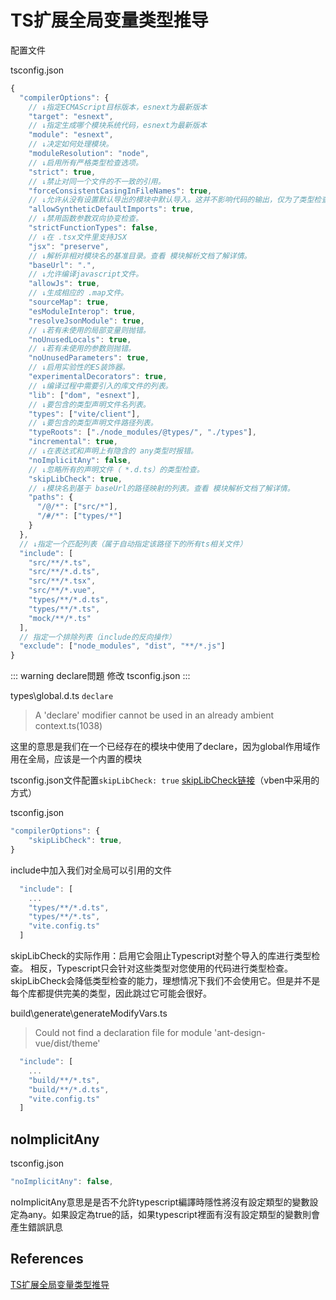 # TS扩展全局变量类型推导

配置文件

tsconfig.json

```js
{
  "compilerOptions": {
    // ↓指定ECMAScript目标版本，esnext为最新版本
    "target": "esnext",
    // ↓指定生成哪个模块系统代码，esnext为最新版本
    "module": "esnext",
    // ↓决定如何处理模块。
    "moduleResolution": "node",
    // ↓启用所有严格类型检查选项。
    "strict": true,
    // ↓禁止对同一个文件的不一致的引用。
    "forceConsistentCasingInFileNames": true,
    // ↓允许从没有设置默认导出的模块中默认导入。这并不影响代码的输出，仅为了类型检查。
    "allowSyntheticDefaultImports": true,
    // ↓禁用函数参数双向协变检查。
    "strictFunctionTypes": false,
    // ↓在 .tsx文件里支持JSX
    "jsx": "preserve",
    // ↓解析非相对模块名的基准目录。查看 模块解析文档了解详情。
    "baseUrl": ".",
    // ↓允许编译javascript文件。
    "allowJs": true,
    // ↓生成相应的 .map文件。
    "sourceMap": true,
    "esModuleInterop": true,
    "resolveJsonModule": true,
    // ↓若有未使用的局部变量则抛错。
    "noUnusedLocals": true,
    // ↓若有未使用的参数则抛错。
    "noUnusedParameters": true,
    // ↓启用实验性的ES装饰器。
    "experimentalDecorators": true,
    // ↓编译过程中需要引入的库文件的列表。
    "lib": ["dom", "esnext"],
    // ↓要包含的类型声明文件名列表。
    "types": ["vite/client"],
    // ↓要包含的类型声明文件路径列表。
    "typeRoots": ["./node_modules/@types/", "./types"],
    "incremental": true,
    // ↓在表达式和声明上有隐含的 any类型时报错。
    "noImplicitAny": false,
    // ↓忽略所有的声明文件（ *.d.ts）的类型检查。
    "skipLibCheck": true,
    // ↓模块名到基于 baseUrl的路径映射的列表。查看 模块解析文档了解详情。
    "paths": {
      "/@/*": ["src/*"],
      "/#/*": ["types/*"]
    }
  },
  // ↓指定一个匹配列表（属于自动指定该路径下的所有ts相关文件）
  "include": [
    "src/**/*.ts",
    "src/**/*.d.ts",
    "src/**/*.tsx",
    "src/**/*.vue",
    "types/**/*.d.ts",
    "types/**/*.ts",
    "mock/**/*.ts"
  ],
  // 指定一个排除列表（include的反向操作）
  "exclude": ["node_modules", "dist", "**/*.js"]
}

```

::: warning
declare問題 修改 tsconfig.json
:::

types\global.d.ts `declare`

> A 'declare' modifier cannot be used in an already ambient context.ts(1038)

这里的意思是我们在一个已经存在的模块中使用了declare，因为global作用域作用在全局，应该是一个内置的模块

tsconfig.json文件配置`skipLibCheck: true` [skipLibCheck链接](https://www.typescriptlang.org/tsconfig#skipLibCheck)（vben中采用的方式）

tsconfig.json

```js
"compilerOptions": {
    "skipLibCheck": true,
}
```

include中加入我们对全局可以引用的文件

```js
  "include": [
    ...
    "types/**/*.d.ts",
    "types/**/*.ts",
    "vite.config.ts"
  ]
```

skipLibCheck的实际作用：启用它会阻止Typescript对整个导入的库进行类型检查。
相反，Typescript只会针对这些类型对您使用的代码进行类型检查。
skipLibCheck会降低类型检查的能力，理想情况下我们不会使用它。但是并不是每个库都提供完美的类型，因此跳过它可能会很好。

build\generate\generateModifyVars.ts

> Could not find a declaration file for module 'ant-design-vue/dist/theme'

```js
  "include": [
    ...
    "build/**/*.ts",
    "build/**/*.d.ts",
    "vite.config.ts"
  ]
```

## noImplicitAny

tsconfig.json

```js
"noImplicitAny": false,
```

noImplicitAny意思是是否不允許typescript編譯時隱性將沒有設定類型的變數設定為any。如果設定為true的話，如果typescript裡面有沒有設定類型的變數則會產生錯誤訊息

## References

[TS扩展全局变量类型推导](https://sunboyzgz.github.io/2021/05/20/typescript-global/)